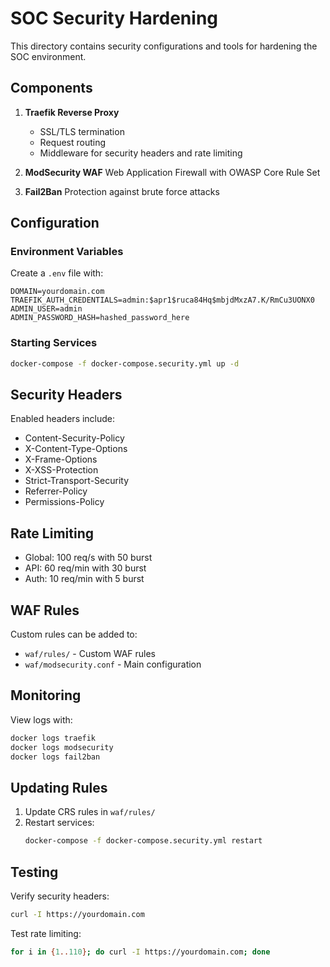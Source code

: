# SOC Security Hardening

This directory contains security configurations and tools for hardening the SOC environment.

## Components

1. **Traefik Reverse Proxy**
   - SSL/TLS termination
   - Request routing
   - Middleware for security headers and rate limiting

2. **ModSecurity WAF**
   Web Application Firewall with OWASP Core Rule Set

3. **Fail2Ban**
   Protection against brute force attacks

## Configuration

### Environment Variables
Create a `.env` file with:
```
DOMAIN=yourdomain.com
TRAEFIK_AUTH_CREDENTIALS=admin:$apr1$ruca84Hq$mbjdMxzA7.K/RmCu3UONX0
ADMIN_USER=admin
ADMIN_PASSWORD_HASH=hashed_password_here
```

### Starting Services
```bash
docker-compose -f docker-compose.security.yml up -d
```

## Security Headers

Enabled headers include:
- Content-Security-Policy
- X-Content-Type-Options
- X-Frame-Options
- X-XSS-Protection
- Strict-Transport-Security
- Referrer-Policy
- Permissions-Policy

## Rate Limiting

- Global: 100 req/s with 50 burst
- API: 60 req/min with 30 burst
- Auth: 10 req/min with 5 burst

## WAF Rules

Custom rules can be added to:
- `waf/rules/` - Custom WAF rules
- `waf/modsecurity.conf` - Main configuration

## Monitoring

View logs with:
```bash
docker logs traefik
docker logs modsecurity
docker logs fail2ban
```

## Updating Rules

1. Update CRS rules in `waf/rules/`
2. Restart services:
   ```bash
   docker-compose -f docker-compose.security.yml restart
   ```

## Testing

Verify security headers:
```bash
curl -I https://yourdomain.com
```

Test rate limiting:
```bash
for i in {1..110}; do curl -I https://yourdomain.com; done
```
